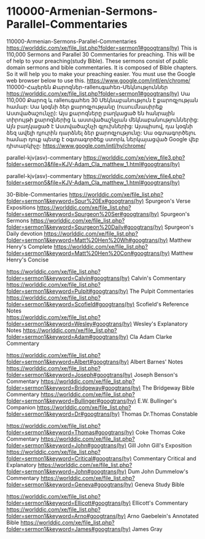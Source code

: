 # 110000-Armenian-Sermons-Parallel-Commentaries
110000-Armenian-Sermons-Parallel-Commentaries  https://worlddic.com/xe/file_list.php?folder=sermon1#googtrans(hy)  This is 110,000 Sermons and Parallel 30 Commentaries for preaching. This will be of help to your preaching(study Bible).  These sermons consist of public domain sermons and bible commentaries. It is composed of Bible chapters.  So it will help you to make your preaching easier. You must use the Google web browser below to use this. https://www.google.com/intl/en/chrome/  110000-Հայերեն Քարոզներ-ralleուգահեռ-Մեկնություններ https://worlddic.com/xe/file_list.php?folder=sermon1#googtrans(hy) Սա 110,000 Քարոզ և ralleուգահեռ 30 Մեկնաբանություն է քարոզչության համար: Սա կօգնի ձեր քարոզչությանը (ուսումնասիրեք Աստվածաշունչը): Այս քարոզները բաղկացած են հանրային տիրույթի քարոզներից և աստվածաշնչյան մեկնաբանություններից: Այն բաղկացած է Աստվածաշնչի գլուխներից: Այսպիսով, դա կօգնի ձեզ ավելի դյուրին դարձնել ձեր քարոզչությունը: Սա օգտագործելու համար դուք պետք է օգտագործեք ստորև ներկայացված Google վեբ դիտարկիչը: https://www.google.com/intl/hy/chrome/


parallel-kjv(asv)-commentary
https://worlddic.com/xe/view_file3.php?folder=sermon3&file=KJV-Adam_Cla_matthew_1.html#googtrans(hy) 

parallel-kjv(asv)-commentary
https://worlddic.com/xe/view_file4.php?folder=sermon5&file=KJV-Adam_Cla_matthew_1.html#googtrans(hy)

30-Bible-Commentaries
 https://worlddic.com/xe/file_list.php?folder=sermon1&keyword=Spur%20Ex#googtrans(hy) Spurgeon's Verse Expositions 
 https://worlddic.com/xe/file_list.php?folder=sermon1&keyword=Spurgeon%20Ser#googtrans(hy) Spurgeon's Sermons 
 https://worlddic.com/xe/file_list.php?folder=sermon1&keyword=Spurgeon%20Daily#googtrans(hy) Spurgeon's Daily devotion 
 https://worlddic.com/xe/file_list.php?folder=sermon1&keyword=Matt%20Hen%20Wh#googtrans(hy) Matthew Henry's Complete 
 https://worlddic.com/xe/file_list.php?folder=sermon1&keyword=Matt%20Hen%20Con#googtrans(hy) Matthew Henry's Concise 

 https://worlddic.com/xe/file_list.php?folder=sermon1&keyword=Calvin#googtrans(hy) Calvin's Commentary  
 https://worlddic.com/xe/file_list.php?folder=sermon1&keyword=Pulpit#googtrans(hy) The Pulpit Commentaries 
 https://worlddic.com/xe/file_list.php?folder=sermon1&keyword=Scofield#googtrans(hy) Scofield's Reference Notes  
 https://worlddic.com/xe/file_list.php?folder=sermon1&keyword=Wesley#googtrans(hy) Wesley's Explanatory Notes 
 https://worlddic.com/xe/file_list.php?folder=sermon1&keyword=Adam#googtrans(hy) Cla Adam Clarke Commentary 

 https://worlddic.com/xe/file_list.php?folder=sermon1&keyword=Albert#googtrans(hy) Albert Barnes' Notes 
 https://worlddic.com/xe/file_list.php?folder=sermon1&keyword=Joseph#googtrans(hy) Joseph Benson's Commentary 
 https://worlddic.com/xe/file_list.php?folder=sermon1&keyword=Bridgeway#googtrans(hy) The Bridgeway Bible Commentary 
 https://worlddic.com/xe/file_list.php?folder=sermon1&keyword=Bullinger#googtrans(hy) E.W. Bullinger's Companion 
 https://worlddic.com/xe/file_list.php?folder=sermon1&keyword=Dr#googtrans(hy) Thomas Dr.Thomas Constable 
 
 https://worlddic.com/xe/file_list.php?folder=sermon1&keyword=Thomas#googtrans(hy) Coke Thomas Coke Commentary 
 https://worlddic.com/xe/file_list.php?folder=sermon1&keyword=John#googtrans(hy) Gill John Gill's Exposition 
 https://worlddic.com/xe/file_list.php?folder=sermon1&keyword=Critical#googtrans(hy) Commentary Critical and Explanatory 
 https://worlddic.com/xe/file_list.php?folder=sermon1&keyword=John#googtrans(hy) Dum John Dummelow's Commentary 
 https://worlddic.com/xe/file_list.php?folder=sermon1&keyword=Geneva#googtrans(hy) Geneva Study Bible 
 
 https://worlddic.com/xe/file_list.php?folder=sermon1&keyword=Ellicott#googtrans(hy) Ellicott's Commentary 
 https://worlddic.com/xe/file_list.php?folder=sermon1&keyword=Arno#googtrans(hy) Arno Gaebelein's Annotated Bible 
 https://worlddic.com/xe/file_list.php?folder=sermon1&keyword=James#googtrans(hy) James Gray 
 
